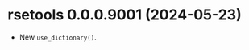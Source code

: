 <!-- NEWS.md is maintained by https://cynkra.github.io/fledge, do not edit -->

# rsetools 0.0.0.9001 (2024-05-23)

* New `use_dictionary()`.
